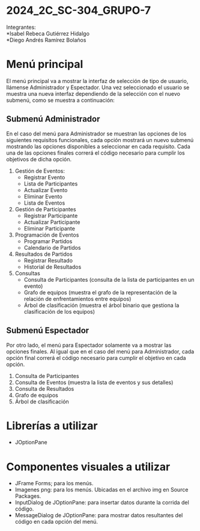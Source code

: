 # 2024_2C_SC-304_GRUPO-7
Integrantes:  
*Isabel Rebeca Gutiérrez Hidalgo  
*Diego Andrés Ramírez Bolaños  

# Menú principal
El menú principal va a mostrar la interfaz de selección de tipo de usuario, llámense Administrador y Espectador. Una vez seleccionado el usuario se muestra una nueva interfaz dependiendo de la selección con el nuevo submenú, como se muestra a continuación:

## Submenú Administrador
En el caso del menú para Administrador se muestran las opciones de los siguientes requisitos funcionales, cada opción mostrará un nuevo submenú mostrando las opciones disponibles a seleccionar en cada requisito. Cada una de las opciones finales correrá el código necesario para cumplir los objetivos de dicha opción.
1. Gestión de Eventos:  
   * Registrar Evento  
   * Lista de Participantes  
   * Actualizar Evento  
   * Eliminar Evento  
   * Lista de Eventos  
2. Gestión de Participantes  
   * Registrar Participante  
   * Actualizar Participante  
   * Eliminar Participante  
3. Programación de Eventos  
   * Programar Partidos  
   * Calendario de Partidos  
4. Resultados de Partidos  
   * Registrar Resultado  
   * Historial de Resultados  
5. Consultas  
   * Consulta de Participantes (consulta de la lista de participantes en un evento)  
   * Grafo de equipos (muestra el grafo de la representación de la relación de enfrentamientos entre equipos)  
   * Árbol de clasificación (muestra el árbol binario que gestiona la clasificación de los equipos)  

## Submenú Espectador
Por otro lado, el menú para Espectador solamente va a mostrar las opciones finales. Al igual que en el caso del menú para Administrador, cada opción final correrá el código necesario para cumplir el objetivo en cada opción.
1. Consulta de Participantes  
2. Consulta de Eventos (muestra la lista de eventos y sus detalles)  
3. Consulta de Resultados  
4. Grafo de equipos  
5. Árbol de clasificación  

# Librerías a utilizar
* JOptionPane  

# Componentes visuales a utilizar
* JFrame Forms; para los menús.  
* Imagenes png: para los menús. Ubicadas en el archivo img en Source Packages.  
* InputDialog de JOptionPane: para insertar datos durante la corrida del código.  
* MessageDialog de JOptionPane: para mostrar datos resultantes del código en cada opción del menú.  

